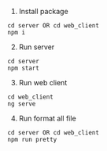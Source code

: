 1. Install package

  ```shell
  cd server OR cd web_client 
  npm i
  ```

2. Run server

  ```shell
  cd server
  npm start
  ```
  
3. Run web client

  ```shell
  cd web_client
  ng serve
  ```
  
4. Run format all file
  
  ```shell
  cd server OR cd web_client
  npm run pretty
  ```
